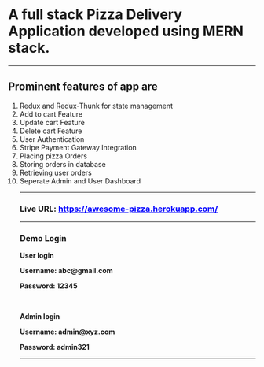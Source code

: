<h1>A full stack Pizza Delivery Application developed using MERN stack.</h1>
<hr>
<h2>Prominent features of app are </h2>
<ol>
<li>
   Redux and Redux-Thunk for state management
</li>
<li>
    Add to cart Feature
</li>
<li>
    Update cart Feature
</li>
<li>
    Delete cart Feature
</li>
<li>
    User Authentication
</li>
<li>
    Stripe Payment Gateway Integration
</li>
<li>
    Placing pizza Orders
</li>
<li>
    Storing orders in database
</li>
<li>
    Retrieving user orders
</li>
<li>
   Seperate Admin and User Dashboard
</li>
<hr>
<h3><strong>Live URL: <a style="color:blue;" href="https://awesome-pizza.herokuapp.com/" target="_blank">https://awesome-pizza.herokuapp.com/</a></h3>
<hr>
<h3>Demo Login</h3>
<p>User login</p>
<p>Username: abc@gmail.com<p>
<p>Password: 12345</p>
<br>
<p>Admin login</p>
<p>Username: admin@xyz.com<p>
<p>Password: admin321</p>
<hr>
